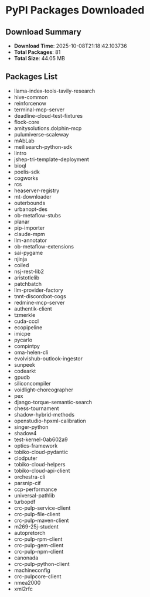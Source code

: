 # PyPI Packages Downloaded

## Download Summary
- **Download Time**: 2025-10-08T21:18:42.103736
- **Total Packages**: 81
- **Total Size**: 44.05 MB

## Packages List
- llama-index-tools-tavily-research
- hive-common
- reinforcenow
- terminal-mcp-server
- deadline-cloud-test-fixtures
- flock-core
- amitysolutions.dolphin-mcp
- pulumiverse-scaleway
- mAbLab
- meilisearch-python-sdk
- lintro
- jshep-tri-template-deployment
- bioql
- poelis-sdk
- cogworks
- rcs
- heaserver-registry
- mt-downloader
- outerbounds
- urbanopt-des
- ob-metaflow-stubs
- planar
- pip-importer
- claude-mpm
- llm-annotator
- ob-metaflow-extensions
- sai-pygame
- njinja
- coiled
- nsj-rest-lib2
- aristotlelib
- patchbatch
- llm-provider-factory
- tnnt-discordbot-cogs
- redmine-mcp-server
- authentik-client
- tzmerkle
- cuda-cccl
- ecopipeline
- imicpe
- pycarlo
- compintpy
- oma-helen-cli
- evolvishub-outlook-ingestor
- sunpeek
- codearkt
- gpudb
- siliconcompiler
- voidlight-choreographer
- pex
- django-torque-semantic-search
- chess-tournament
- shadow-hybrid-methods
- openstudio-hpxml-calibration
- singer-python
- shadow4
- test-kernel-0ab602a9
- optics-framework
- tobiko-cloud-pydantic
- clodputer
- tobiko-cloud-helpers
- tobiko-cloud-api-client
- orchestra-cli
- parsnip-cif
- ccp-performance
- universal-pathlib
- turbopdf
- crc-pulp-service-client
- crc-pulp-file-client
- crc-pulp-maven-client
- m269-25j-student
- autopretorch
- crc-pulp-rpm-client
- crc-pulp-gem-client
- crc-pulp-npm-client
- canonada
- crc-pulp-python-client
- machineconfig
- crc-pulpcore-client
- nmea2000
- xml2rfc
